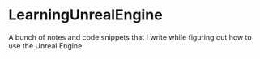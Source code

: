 # LearningUnrealEngine
A bunch of notes and code snippets that I write while figuring out how to use the Unreal Engine.

